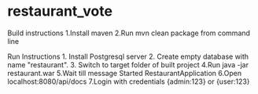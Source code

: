 # restaurant_vote
 Build instructions
    1.Install maven
	2.Run
	    mvn clean package
	  from command line

  Run Instructions
    1. Install Postgresql server
	2. Create empty database with name "restaurant".
	3. Switch to target folder of built project
	4.Run
	    java -jar restaurant.war
	5.Wait till message
		Started RestaurantApplication
	6.Open localhost:8080/api/docs
	7.Login with credentials {admin:123} or {user:123}